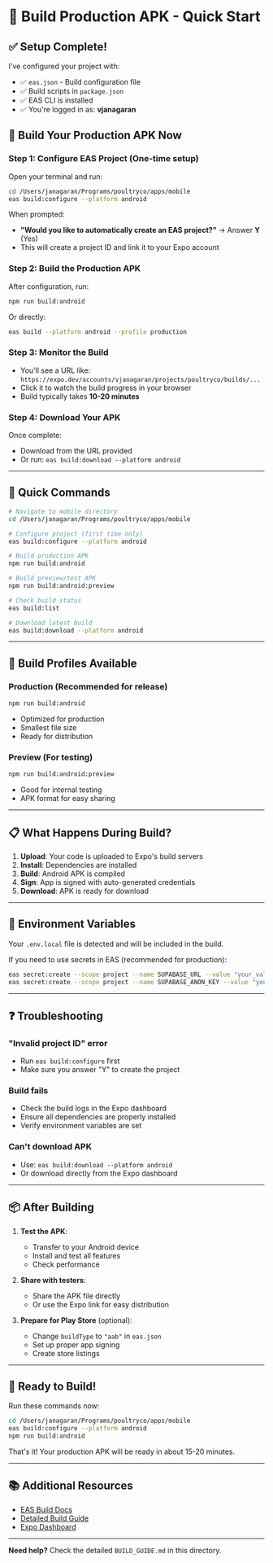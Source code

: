 # 🚀 Build Production APK - Quick Start

## ✅ Setup Complete!

I've configured your project with:
- ✅ `eas.json` - Build configuration file
- ✅ Build scripts in `package.json`
- ✅ EAS CLI is installed
- ✅ You're logged in as: **vjanagaran**

## 📱 Build Your Production APK Now

### Step 1: Configure EAS Project (One-time setup)

Open your terminal and run:

```bash
cd /Users/janagaran/Programs/poultryco/apps/mobile
eas build:configure --platform android
```

When prompted:
- **"Would you like to automatically create an EAS project?"** → Answer **Y** (Yes)
- This will create a project ID and link it to your Expo account

### Step 2: Build the Production APK

After configuration, run:

```bash
npm run build:android
```

Or directly:

```bash
eas build --platform android --profile production
```

### Step 3: Monitor the Build

- You'll see a URL like: `https://expo.dev/accounts/vjanagaran/projects/poultryco/builds/...`
- Click it to watch the build progress in your browser
- Build typically takes **10-20 minutes**

### Step 4: Download Your APK

Once complete:
- Download from the URL provided
- Or run: `eas build:download --platform android`

---

## 🎯 Quick Commands

```bash
# Navigate to mobile directory
cd /Users/janagaran/Programs/poultryco/apps/mobile

# Configure project (first time only)
eas build:configure --platform android

# Build production APK
npm run build:android

# Build preview/test APK
npm run build:android:preview

# Check build status
eas build:list

# Download latest build
eas build:download --platform android
```

---

## 🔧 Build Profiles Available

### Production (Recommended for release)
```bash
npm run build:android
```
- Optimized for production
- Smallest file size
- Ready for distribution

### Preview (For testing)
```bash
npm run build:android:preview
```
- Good for internal testing
- APK format for easy sharing

---

## 📋 What Happens During Build?

1. **Upload**: Your code is uploaded to Expo's build servers
2. **Install**: Dependencies are installed
3. **Build**: Android APK is compiled
4. **Sign**: App is signed with auto-generated credentials
5. **Download**: APK is ready for download

---

## 🔐 Environment Variables

Your `.env.local` file is detected and will be included in the build.

If you need to use secrets in EAS (recommended for production):

```bash
eas secret:create --scope project --name SUPABASE_URL --value "your_value"
eas secret:create --scope project --name SUPABASE_ANON_KEY --value "your_value"
```

---

## ❓ Troubleshooting

### "Invalid project ID" error
- Run `eas build:configure` first
- Make sure you answer "Y" to create the project

### Build fails
- Check the build logs in the Expo dashboard
- Ensure all dependencies are properly installed
- Verify environment variables are set

### Can't download APK
- Use: `eas build:download --platform android`
- Or download directly from the Expo dashboard

---

## 📦 After Building

1. **Test the APK**:
   - Transfer to your Android device
   - Install and test all features
   - Check performance

2. **Share with testers**:
   - Share the APK file directly
   - Or use the Expo link for easy distribution

3. **Prepare for Play Store** (optional):
   - Change `buildType` to `"aab"` in `eas.json`
   - Set up proper app signing
   - Create store listings

---

## 🎉 Ready to Build!

Run these commands now:

```bash
cd /Users/janagaran/Programs/poultryco/apps/mobile
eas build:configure --platform android
npm run build:android
```

That's it! Your production APK will be ready in about 15-20 minutes.

---

## 📚 Additional Resources

- [EAS Build Docs](https://docs.expo.dev/build/introduction/)
- [Detailed Build Guide](./BUILD_GUIDE.md)
- [Expo Dashboard](https://expo.dev/accounts/vjanagaran/projects)

---

**Need help?** Check the detailed `BUILD_GUIDE.md` in this directory.

